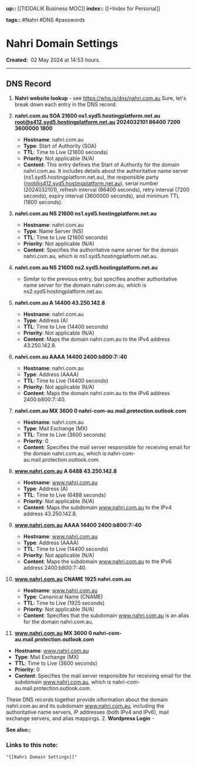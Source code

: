 **up::** [[TIDDALIK Business MOC]]
**index::** [[+Index for Personal]]

**tags::**  #Nahri #DNS #passwords 
# Nahri Domain Settings

**Created:**  02 May 2024 at  14:53 hours.
___
## DNS Record

1. **Nahri website lookup** - see https://who.is/dns/nahri.com.au
   Sure, let's break down each entry in the DNS record:

1. **nahri.com.au SOA 21600 ns1.syd5.hostingplatform.net.au root@s412.syd5.hostingplatform.net.au 2024032101 86400 7200 3600000 1800**
   - **Hostname**: nahri.com.au
   - **Type**: Start of Authority (SOA)
   - **TTL**: Time to Live (21600 seconds)
   - **Priority**: Not applicable (N/A)
   - **Content**: This entry defines the Start of Authority for the domain nahri.com.au. It includes details about the authoritative name server (ns1.syd5.hostingplatform.net.au), the responsible party (root@s412.syd5.hostingplatform.net.au), serial number (2024032101), refresh interval (86400 seconds), retry interval (7200 seconds), expiry interval (3600000 seconds), and minimum TTL (1800 seconds).

2. **nahri.com.au NS 21600 ns1.syd5.hostingplatform.net.au**
   - **Hostname**: nahri.com.au
   - **Type**: Name Server (NS)
   - **TTL**: Time to Live (21600 seconds)
   - **Priority**: Not applicable (N/A)
   - **Content**: Specifies the authoritative name server for the domain nahri.com.au, which is ns1.syd5.hostingplatform.net.au.

3. **nahri.com.au NS 21600 ns2.syd5.hostingplatform.net.au**
   - Similar to the previous entry, but specifies another authoritative name server for the domain nahri.com.au, which is ns2.syd5.hostingplatform.net.au.

4. **nahri.com.au A 14400 43.250.142.8**
   - **Hostname**: nahri.com.au
   - **Type**: Address (A)
   - **TTL**: Time to Live (14400 seconds)
   - **Priority**: Not applicable (N/A)
   - **Content**: Maps the domain nahri.com.au to the IPv4 address 43.250.142.8.

5. **nahri.com.au AAAA 14400 2400:b800:7::40**
   - **Hostname**: nahri.com.au
   - **Type**: Address (AAAA)
   - **TTL**: Time to Live (14400 seconds)
   - **Priority**: Not applicable (N/A)
   - **Content**: Maps the domain nahri.com.au to the IPv6 address 2400:b800:7::40.

6. **nahri.com.au MX 3600 0 nahri-com-au.mail.protection.outlook.com**
   - **Hostname**: nahri.com.au
   - **Type**: Mail Exchange (MX)
   - **TTL**: Time to Live (3600 seconds)
   - **Priority**: 0
   - **Content**: Specifies the mail server responsible for receiving email for the domain nahri.com.au, which is nahri-com-au.mail.protection.outlook.com.

7. **www.nahri.com.au A 6488 43.250.142.8**
   - **Hostname**: www.nahri.com.au
   - **Type**: Address (A)
   - **TTL**: Time to Live (6488 seconds)
   - **Priority**: Not applicable (N/A)
   - **Content**: Maps the subdomain www.nahri.com.au to the IPv4 address 43.250.142.8.

8. **www.nahri.com.au AAAA 14400 2400:b800:7::40**
   - **Hostname**: www.nahri.com.au
   - **Type**: Address (AAAA)
   - **TTL**: Time to Live (14400 seconds)
   - **Priority**: Not applicable (N/A)
   - **Content**: Maps the subdomain www.nahri.com.au to the IPv6 address 2400:b800:7::40.

9. **www.nahri.com.au CNAME 1925 nahri.com.au**
   - **Hostname**: www.nahri.com.au
   - **Type**: Canonical Name (CNAME)
   - **TTL**: Time to Live (1925 seconds)
   - **Priority**: Not applicable (N/A)
   - **Content**: Specifies that the subdomain www.nahri.com.au is an alias for the domain nahri.com.au.

10. **www.nahri.com.au MX 3600 0 nahri-com-au.mail.protection.outlook.com**
   - **Hostname**: www.nahri.com.au
   - **Type**: Mail Exchange (MX)
   - **TTL**: Time to Live (3600 seconds)
   - **Priority**: 0
   - **Content**: Specifies the mail server responsible for receiving email for the subdomain www.nahri.com.au, which is nahri-com-au.mail.protection.outlook.com.

These DNS records together provide information about the domain nahri.com.au and its subdomain www.nahri.com.au, including the authoritative name servers, IP addresses (both IPv4 and IPv6), mail exchange servers, and alias mappings.
2. **Wordpress Login** - 



**See also::** 

### Links to this note:
```query
"[[Nahri Domain Settings]]"
```

